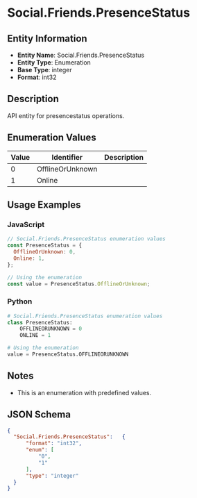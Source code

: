 # Social.Friends.PresenceStatus

## Entity Information
- **Entity Name**: Social.Friends.PresenceStatus
- **Entity Type**: Enumeration
- **Base Type**: integer
- **Format**: int32

## Description
API entity for presencestatus operations.

## Enumeration Values

| Value | Identifier | Description |
|-------|------------|-------------|
| 0 | OfflineOrUnknown |  |
| 1 | Online |  |

## Usage Examples

### JavaScript
```javascript
// Social.Friends.PresenceStatus enumeration values
const PresenceStatus = {
  OfflineOrUnknown: 0,
  Online: 1,
};

// Using the enumeration
const value = PresenceStatus.OfflineOrUnknown;
```

### Python
```python
# Social.Friends.PresenceStatus enumeration values
class PresenceStatus:
    OFFLINEORUNKNOWN = 0
    ONLINE = 1

# Using the enumeration
value = PresenceStatus.OFFLINEORUNKNOWN
```

## Notes
- This is an enumeration with predefined values.

## JSON Schema
```json
{
  "Social.Friends.PresenceStatus":   {
      "format": "int32",
      "enum": [
          "0",
          "1"
      ],
      "type": "integer"
  }
}
```
